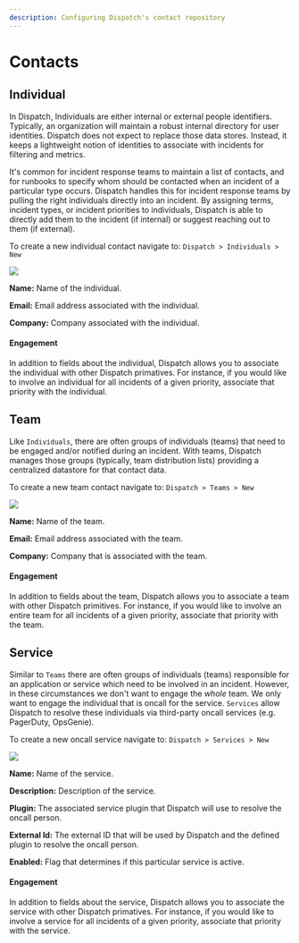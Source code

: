 ```yaml
---
description: Configuring Dispatch's contact repository
---
```


# Contacts

## Individual

In Dispatch, Individuals are either internal or external people identifiers. Typically, an organization will maintain a robust internal directory for user identities. Dispatch does not expect to replace those data stores. Instead, it keeps a lightweight notion of identities to associate with incidents for filtering and metrics.

It's common for incident response teams to maintain a list of contacts, and for runbooks to specify whom should be contacted when an incident of a particular type occurs. Dispatch handles this for incident response teams by pulling the right individuals directly into an incident. By assigning terms, incident types, or incident priorities to individuals, Dispatch is able to directly add them to the incident \(if internal\) or suggest reaching out to them \(if external\).

To create a new individual contact navigate to: `Dispatch > Individuals > New`

![](../../.gitbook/assets/admin-ui-contacts-individuals.png)

**Name:** Name of the individual.

**Email:** Email address associated with the individual.

**Company:** Company associated with the individual.

#### Engagement

In addition to fields about the individual, Dispatch allows you to associate the individual with other Dispatch primatives. For instance, if you would like to involve an individual for all incidents of a given priority, associate that priority with the individual.

## Team

Like `Individuals`, there are often groups of individuals (teams) that need to be engaged and/or notified during an incident. With teams, Dispatch manages those groups \(typically, team distribution lists\) providing a centralized datastore for that contact data.

To create a new team contact navigate to: `Dispatch > Teams > New`

![](../../.gitbook/assets/admin-ui-contacts-teams.png)

**Name:** Name of the team.

**Email:** Email address associated with the team.

**Company:** Company that is associated with the team.

#### Engagement

In addition to fields about the team, Dispatch allows you to associate a team with other Dispatch primitives. For instance, if you would like to involve an entire team for all incidents of a given priority, associate that priority with the team.

## Service

Similar to `Teams` there are often groups of individuals (teams) responsible for an application or service which need to be involved in an incident. However, in these circumstances we don't want to engage the _whole_ team. We only want to engage the individual that is oncall for the service. `Services` allow Dispatch to resolve these individuals via third-party oncall services (e.g. PagerDuty, OpsGenie).

To create a new oncall service navigate to: `Dispatch > Services > New`

![](../../.gitbook/assets/admin-ui-contacts-services.png)

**Name:** Name of the service.

**Description:** Description of the service.

**Plugin:** The associated service plugin that Dispatch will use to resolve the oncall person.

**External Id:** The external ID that will be used by Dispatch and the defined plugin to resolve the oncall person.

**Enabled:** Flag that determines if this particular service is active.

#### Engagement

In addition to fields about the service, Dispatch allows you to associate the service with other Dispatch primatives. For instance, if you would like to involve a service for all incidents of a given priority, associate that priority with the service.
